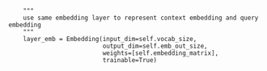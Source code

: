         """
        use same embedding layer to represent context embedding and query embedding
        """
        layer_emb = Embedding(input_dim=self.vocab_size,
                              output_dim=self.emb_out_size,
                              weights=[self.embedding_matrix],
                              trainable=True)